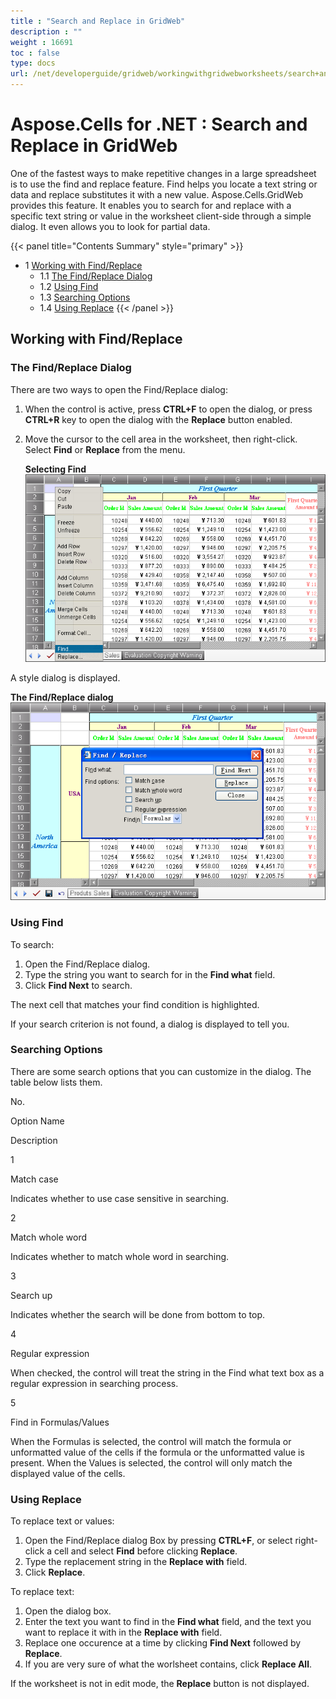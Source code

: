 ```yaml
---
title : "Search and Replace in GridWeb" 
description : "" 
weight : 16691 
toc : false
type: docs
url: /net/developerguide/gridweb/workingwithgridwebworksheets/search+and+replace+in+gridweb/
---
```


# Aspose.Cells for .NET : Search and Replace in GridWeb


One of the fastest ways to make repetitive changes in a large spreadsheet is to use the find and replace feature. Find helps you locate a text string or data and replace substitutes it with a new value. Aspose.Cells.GridWeb provides this feature. It enables you to search for and replace with a specific text string or value in the worksheet client-side through a simple dialog. It even allows you to look for partial data.

{{< panel title="Contents Summary" style="primary" >}}
*   1 [Working with Find/Replace](#working-with-find/replace)
    *   1.1 [The Find/Replace Dialog](#the-find/replace-dialog)
    *   1.2 [Using Find](#using-find)
    *   1.3 [Searching Options](#searching-options)
    *   1.4 [Using Replace](#using-replace)
{{< /panel >}}
## Working with Find/Replace

### The Find/Replace Dialog

There are two ways to open the Find/Replace dialog:

1.  When the control is active, press **CTRL+F** to open the dialog, or press **CTRL+R** key to open the dialog with the **Replace** button enabled.
2.  Move the cursor to the cell area in the worksheet, then right-click. Select **Find** or **Replace** from the menu.  
      
    **Selecting Find**  
    ![image](5115339.png)  
      
    

A style dialog is displayed.  
  
**The Find/Replace dialog**  
![image](5115338.png)

### Using Find

To search:

1.  Open the Find/Replace dialog.
2.  Type the string you want to search for in the **Find what** field.
3.  Click **Find Next** to search.

The next cell that matches your find condition is highlighted.

If your search criterion is not found, a dialog is displayed to tell you.

### Searching Options

There are some search options that you can customize in the dialog. The table below lists them.

No.

Option Name

Description

1

Match case

Indicates whether to use case sensitive in searching.

2

Match whole word

Indicates whether to match whole word in searching.

3

Search up

Indicates whether the search will be done from bottom to top.

4

Regular expression

When checked, the control will treat the string in the Find what text box as a regular expression in searching process.

5

Find in Formulas/Values

When the Formulas is selected, the control will match the formula or unformatted value of the cells if the formula or the unformatted value is present. When the Values is selected, the control will only match the displayed value of the cells.

### Using Replace

To replace text or values:

1.  Open the Find/Replace dialog Box by pressing **CTRL+F**, or select right-click a cell and select **Find** before clicking **Replace**.
2.  Type the replacement string in the **Replace with** field.
3.  Click **Replace**.

To replace text:

1.  Open the dialog box.
2.  Enter the text you want to find in the **Find what** field, and the text you want to replace it with in the **Replace with** field.
3.  Replace one occurence at a time by clicking **Find Next** followed by **Replace**.
4.  If you are very sure of what the worlsheet contains, click **Replace All**.

If the worksheet is not in edit mode, the **Replace** button is not displayed.

